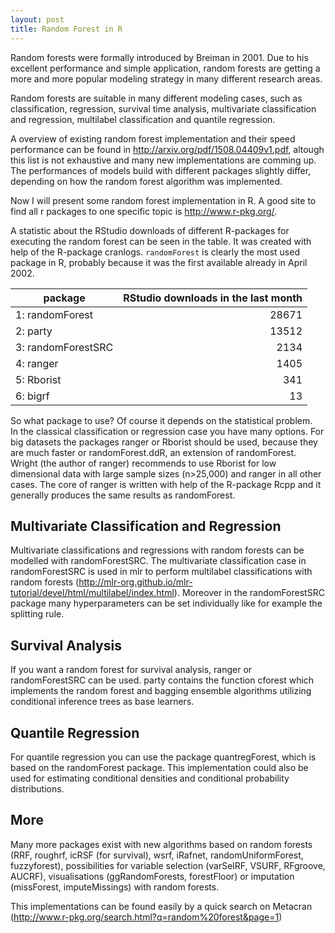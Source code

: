 ```yaml
---
layout: post
title: Random Forest in R
---
```


Random forests were formally introduced by Breiman in 2001. Due to his excellent performance and simple application, 
random forests are getting a more and more popular modeling strategy in many different research areas. 

Random forests are suitable in many different modeling cases, such as classification, regression, survival time analysis, 
multivariate classification and regression, multilabel classification and quantile regression. 

A overview of existing random forest implementation and their speed performance can be found in 
http://arxiv.org/pdf/1508.04409v1.pdf, altough this list is not exhaustive and many new implementations are comming up. 
The performances of models build with different packages slightly differ, depending on how the random forest algorithm was 
implemented. 

Now I will present some random forest implementation in R. A good site to find all r packages to one specific topic is 
http://www.r-pkg.org/.

A statistic about the RStudio downloads of different R-packages for executing the random forest 
can be seen in the table. It was created with help of the R-package cranlogs.
`randomForest` is clearly the most used package in R, probably because it was the first available already in April 2002. 
 
 **package**              |  **RStudio downloads in the last month**
 -------------        |  -------------:
1:   randomForest     | 28671
2:       party        | 13512
3:  randomForestSRC   | 2134
4:        ranger      | 1405
5:      Rborist       | 341
6:          bigrf     |   13

So what package to use? Of course it depends on the statistical problem.  
In the classical classification or regression case you have many options. For big datasets the packages 
ranger or Rborist should be used, because they are much faster or randomForest.ddR, an extension of 
randomForest. Wright (the author of ranger) recommends to use Rborist for 
low dimensional data with large sample sizes (n>25,000)  and ranger in all other cases. 
The core of ranger is written with help of the R-package Rcpp and it generally produces the same results as randomForest. 

## Multivariate Classification and Regression

Multivariate classifications and regressions with random forests can be modelled with randomForestSRC. 
The multivariate classification case in randomForestSRC is used in mlr to perform multilabel classifications with random 
forests (http://mlr-org.github.io/mlr-tutorial/devel/html/multilabel/index.html). 
Moreover in the randomForestSRC package many hyperparameters can be set individually like for example the splitting 
rule. 

## Survival Analysis

If you want a random forest for survival analysis, ranger or randomForestSRC can be used.
party contains the function cforest which implements the random forest and bagging ensemble algorithms utilizing 
conditional inference trees as base learners. 

## Quantile Regression

For quantile regression you can use the package quantregForest, which is 
based on the randomForest package. This implementation could also be used for estimating conditional 
densities and conditional probability distributions. 

## More

Many more packages exist with new algorithms based on random forests (RRF, roughrf, icRSF (for survival), wsrf, iRafnet, 
randomUniformForest, fuzzyforest), possibilities for variable selection (varSelRF, VSURF, RFgroove, AUCRF), visualisations (ggRandomForests, forestFloor) or 
imputation (missForest, imputeMissings) with random forests. 

This implementations can be found easily by a quick search on Metacran (http://www.r-pkg.org/search.html?q=random%20forest&page=1)
